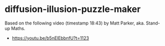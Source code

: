 # diffusion-illusion-puzzle-maker

Based on the following video (timestamp 18:43) by Matt Parker, aka. Stand-up Maths.

- <https://youtu.be/b5nElEbbnfU?t=1123>
